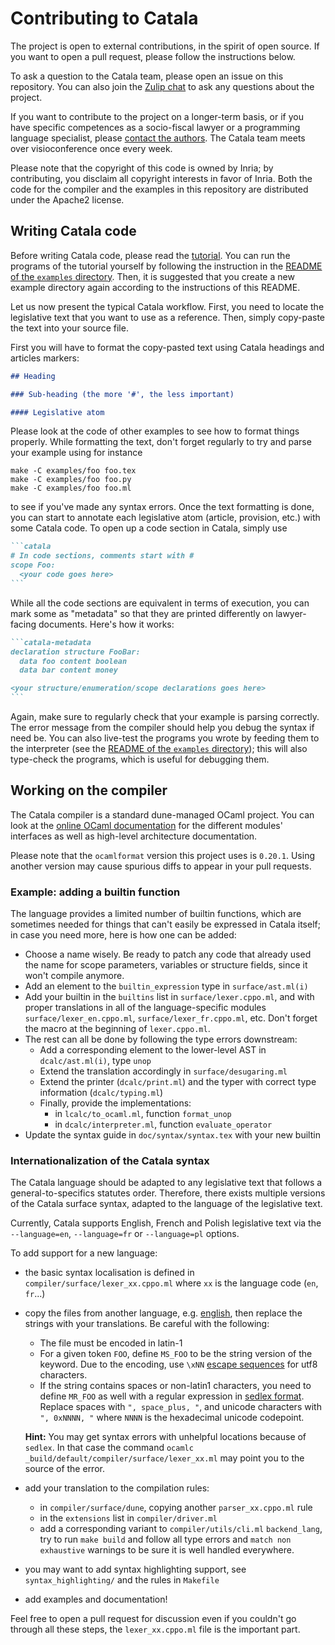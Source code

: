 # Contributing to Catala

The project is open to external contributions, in the spirit of open source.
If you want to open a pull request, please follow the instructions below.

To ask a question to the Catala team, please open an issue on this repository.
You can also join the [Zulip chat](https://zulip.catala-lang.org/) to ask
any questions about the project.

If you want to contribute to the project on a longer-term basis, or if you have
specific competences as a socio-fiscal lawyer or a programming language specialist,
please [contact the authors](mailto:contact@catala-lang.org).
The Catala team meets over visioconference once every week.

Please note that the copyright of this code is owned by Inria;
by contributing, you disclaim all copyright interests in favor of Inria.
Both the code for the compiler and the examples in this repository are
distributed under the Apache2 license.

## Writing Catala code

Before writing Catala code, please read the
[tutorial](https://catala-lang.org/en/examples/tutorial). You can run the
programs of the tutorial yourself by following the instruction in the
[README of the `examples` directory](examples/README.md). Then, it is suggested
that you create a new example directory again according to the instructions of
this README.

Let us now present the typical Catala workflow. First, you need to locate
the legislative text that you want to use as a reference. Then, simply
copy-paste the text into your source file.

First you will have to format the copy-pasted text using Catala headings
and articles markers:

```markdown
## Heading

### Sub-heading (the more '#', the less important)

#### Legislative atom
```

Please look at the code of other examples to see how to format things properly.
While formatting the text, don't forget regularly to try and parse your example
using for instance

```
make -C examples/foo foo.tex
make -C examples/foo foo.py
make -C examples/foo foo.ml
```

to see if you've made any syntax errors. Once the text formatting is done, you
can start to annotate each legislative atom (article, provision, etc.) with
some Catala code. To open up a code section in Catala, simply use

````markdown
```catala
# In code sections, comments start with #
scope Foo:
  <your code goes here>
```
````

While all the code sections are equivalent in terms of execution, you can
mark some as "metadata" so that they are printed differently on lawyer-facing
documents. Here's how it works:

````markdown
```catala-metadata
declaration structure FooBar:
  data foo content boolean
  data bar content money

<your structure/enumeration/scope declarations goes here>
```
````

Again, make sure to regularly check that your example is parsing correctly. The error message from the compiler should help you debug the syntax if need be. You can also
live-test the programs you wrote by feeding them to the interpreter
(see the [README of the `examples` directory](examples/README.md)); this will
also type-check the programs, which is useful for debugging them.

## Working on the compiler

The Catala compiler is a standard dune-managed OCaml project.
You can look at the
[online OCaml documentation](https://catala-lang.org/ocaml_docs/) for the
different modules' interfaces as well as high-level architecture documentation.

Please note that the `ocamlformat` version this project uses is `0.20.1`.
Using another version may cause spurious diffs to appear in your pull requests.

### Example: adding a builtin function

The language provides a limited number of builtin functions, which are sometimes
needed for things that can't easily be expressed in Catala itself; in case you
need more, here is how one can be added:

- Choose a name wisely. Be ready to patch any code that already used the name
  for scope parameters, variables or structure fields, since it won't compile
  anymore.
- Add an element to the `builtin_expression` type in `surface/ast.ml(i)`
- Add your builtin in the `builtins` list in `surface/lexer.cppo.ml`, and with
  proper translations in all of the language-specific modules
  `surface/lexer_en.cppo.ml`, `surface/lexer_fr.cppo.ml`, etc. Don't forget the
  macro at the beginning of `lexer.cppo.ml`.
- The rest can all be done by following the type errors downstream:
  - Add a corresponding element to the lower-level AST in `dcalc/ast.ml(i)`, type `unop`
  - Extend the translation accordingly in `surface/desugaring.ml`
  - Extend the printer (`dcalc/print.ml`) and the typer with correct type
    information (`dcalc/typing.ml`)
  - Finally, provide the implementations:
    - in `lcalc/to_ocaml.ml`, function `format_unop`
    - in `dcalc/interpreter.ml`, function `evaluate_operator`
- Update the syntax guide in `doc/syntax/syntax.tex` with your new builtin

### Internationalization of the Catala syntax

The Catala language should be adapted to any legislative text that follows a
general-to-specifics statutes order. Therefore, there exists multiple versions
of the Catala surface syntax, adapted to the language of the legislative text.

Currently, Catala supports English, French and Polish legislative text via the
`--language=en`, `--language=fr` or `--language=pl` options.

To add support for a new language:

- the basic syntax localisation is defined in
  `compiler/surface/lexer_xx.cppo.ml` where `xx` is the language code (`en`,
  `fr`...)
- copy the files from another language, e.g.
  [english](compiler/surface/lexer_en.cppo.ml), then replace the strings with your
  translations. Be careful with the following:

  - The file must be encoded in latin-1
  - For a given token `FOO`, define `MS_FOO` to be the string version of the
    keyword. Due to the encoding, use `\xNN` [escape
    sequences](https://ocaml.org/manual/lex.html#escape-sequence) for utf8
    characters.
  - If the string contains spaces or non-latin1 characters, you need to define
    `MR_FOO` as well with a regular expression in [sedlex
    format](https://github.com/ocaml-community/sedlex#lexer-specifications).
    Replace spaces with `", space_plus, "`, and unicode characters with `", 0xNNNN, "` where `NNNN` is the hexadecimal unicode codepoint.

  **Hint:** You may get syntax errors with unhelpful locations because of
  `sedlex`. In that case the command `ocamlc _build/default/compiler/surface/lexer_xx.ml` may point you to the source of the
  error.

- add your translation to the compilation rules:
  - in `compiler/surface/dune`, copying another `parser_xx.cppo.ml` rule
  - in the `extensions` list in `compiler/driver.ml`
  - add a corresponding variant to `compiler/utils/cli.ml` `backend_lang`, try
    to run `make build` and follow all type errors and `match non exhaustive`
    warnings to be sure it is well handled everywhere.
- you may want to add syntax highlighting support, see `syntax_highlighting/`
  and the rules in `Makefile`
- add examples and documentation!

Feel free to open a pull request for discussion even if you couldn't go through
all these steps, the `lexer_xx.cppo.ml` file is the important part.
